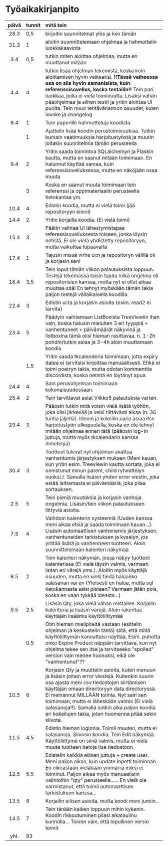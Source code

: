 # Työaikakirjanpito

| päivä | tunnit | mitä tein |
| :----:|:-----| :-----|
| 28.3  | 0,5    | kirjoitin suunnitelmat ylös ja loin tämän |
| 31.3 | 1 | aloitin suunnittelemaan ohjelmaa ja hahmottelin luokkakaaviota |
| 3.4 | 0,5 | tutkin miten aloittaa ohjelmaa, mutta en muuttanut mitään |
| 4.4 | 4 | tutkin lisää ohjelman tekemistä, koska koin aloittamisen hyvin vaikeaksi. **!!Tässä vaiheessa osa on siis hyvin samanlaista, kuin referenssisovellus, koska testailin!!** Tein pari luokkaa, joilla ei vielä toimivuutta. Lisäksi vähän pääohjelmaa ja siihen testit ja yritin aloittaa UI puolta. Tein muut tehtävänannon osuudet, kuten invoke ja changelog|
| 8.4 | 1 | Tein paperille hahmotteluja koodista |
| | 1 | Ajattelin lisää koodin perustoimivuuksia. Tutkin kurssin vaatimuuksia harjoitustyöstä ja muutin joitakin suunnitelmia tämän perusteella | s
| 9.4 | 2 | Yritin saada toimintoa SQLalchemyn ja Flaskin kautta, mutta en saanut mitään toimimaan. En halunnut käyttää samaa, kuin referessisovelluksessa, mutta en näköjään osaa muuta |
| | 3 | Koska en saanut muuta toimimaan tein referenssi ja oppimateriaalin perusteella tietokantaa ym. |
| 10.4 | 4 | Edistin koodia, mutta ei vielä toimi (jää repositoryyn kiinni) |
| 14.4 | 2 | Yritin korjailla koodia. (Ei vielä toimi) |
| 15.4 | 3 | Päätin vaihtaa UI lähestymistapaa referessisovelluksesta toiseen, jonka löysin netistä. Ei ole vielä yhdistetty repositoryyn, mutta vaikuttaa lupaavalta |
| 17.4 | 1 | Tajusin missä virhe ui:n ja repositoryn välillä oli ja korjasin sen! |
| 18.4 | 3,5 | Tein loput tämän viikon palautuksista loppuun. Testejä tekemässä taisin tajuta mikä ongelma oli repositorisien kanssa, mutta nyt ei ollut aikaa muuttaa sitä! En tehnyt myöskään tämän takia paljon testejä väliaikaisella koodilla. |
| 22.4 | 3 | Edistin ui:ta ja korjasin asioita (esim. read2 ei tarvita)
| 23.4 | 5 | Päädyin vaihtamaan ListBoxista TreeViewiin ihan vain, koska halusin mieluiten 3 eri tyyppiä + vanhentuneet + päivämäärät näkyvinä ja listboxina tämä olisi hieman rasittavaa. n. 1-2h pohdin/tutkin asiaa ja 3-4h aloin muuttamaan koodia |
| | 1.5 | Yritin saada tkcalenderia toimimaan, jotta expiry datea ei tarvitsisi kirjoittaa manuaalisesti. Ehkä ei toimi poetryn takia, mutta odotan kommenttia discordista, koska netistä en löytänyt apua.|
| 24.4 | 4 | Sain perusohjelman toimimaan kokonaisuudessaan. |
| 25.4 | 2 | Tein tarvittavat asiat Viikko5 palautuksia varten. |
| 29.4 | 3 | Pääosin tutkin mitä voisin vielä lisätä työhön, joka olisi järkevää ja veisi riittävästi aikaa (n. 36 tuntia jäljellä). Ideoin ja kokeilin paria asiaa itse harjoitustyön ulkopuolella, koska en ole tehnyt mitään ohjelmaa ennen tätä (pääosin log-in juttuja, mutta myös tkcalendarin kanssa ihmetelyä)
| 30.4 | 3 | Tuotteet tulevat nyt ohjelman avattua vanhentumis järjestyksen mukaan (Meni kauan, kun yritin esim. Treeviewin kautta sortata, joka ei onnistunut minun parent, child ryhmittelyn vuoksi.). Samalla lisäsin yhden error viestin, joka estää laittamasta ei päivämääriä, joka pilaa sortauksen. |
| 2.5 | 5 | Tein pieniä muutoksia ja korjasin vanhoja ongelmia. Lisäsin/tein viikon palautukseen liittyviä asioita.|
| 7.5 | 4 | Vaihdoin kalenterin systeemiä (Uuden kanssa meni aikaa etsiä ja saada toimimaan kauan...). Lisäsin automaattisen vanhenemis järjestyksen, vanhentuneiden tarkistuksen ja kyselyn, jos yrittää lisätä jo vanhenneen tuotteen. Aloin suunnittelemaan kalenteri näkymää |
| 8.5 | 2 | Tein kalenteri näkymän, jossa näkyy tuotteet kalenterissa (Ei vielä täysin valmis, varmaan laitan eri värejä yms.). Aloitin myös käyttäjä osuuden, mutta en vielä tiedä haluanko salasanan vai en (Yleisesti en halua, mutta sql tietokannasta saisi pisteen? Varmaan jätän pois, koska en vaan tykkää ideasta...)
| 9.5 | 2.5 | Lisäsin Qty, joka vielä vähän reistailee. Korjailin kalenteria ja lisäsin värejä. Aloin rakentaa käyttäjän lisäämis käyttöliittymää |
| | 0.5 | Otin hieman mielipiteitä vastaan (esittelin ohjelman ja keskustelin tästä) siitä, että miltä käyttöliittymän kannattaisi näyttää, Esim. puhetta onko Expire Product näppäin tarvittava, kun nyt ohjelma tekee sen itse ja tarvitseeko "spoiled" version vain menee huonoksi, eikä ole "vanhentunut"??|
| 10.5 | 6 | Korjasin Qty ja muuttelin asioita, kuten menuun ja lisäsin joitain error viestejä. Kuitenkin suurin osa ajasta meni csv tiedostojen siirtämisen käyttäjän omaan directoryyn data directoryssä. Ei meinannut MILLÄÄN toimia. Nyt sain sen toimimaan, mutta ei läheskään valmis (Ei vielä salasanoja!!). Samalla sotkin aika paljon koodia eri kokeilujen takia, joten huomenna pitää sekin siivota.
| 11.5 | 4.5 | Edistin hieman loginnia. Toimii muuten, mutta ei salasanoja. Siivosin koodia. Tein Edit näkymää. Käyttöliittymä on siinä valmis, mutta ei vielä muuta tuotteen tietoja itse tiedostoon. 
| 12.5 | 5.5 | Edistelin kaikkia eilisen juttuja + create user. Meni paljon aikaa, kun update lopetti toiminnan. En oikeastaan vieläkään ymmärrä miksi ei toiminut. Paljon aikaa myös manuaalisiin valintoihin "qty" perusteella...... En vielä ole varmistanut, että toimii automaattisen tarkistuksen kanssa...
| 13.5 | 8 | Korjailin eilisen asioita, mutta koodi meni jumiin..|
| 14.5 | 7 | Tein tänään kaiken loppuun mihin kykenin. Koodin rikkoutuminen pilasi aikataulinu kunnolla... Toivon vain, että lopullinen versio toimii. |
|yht.|93||
